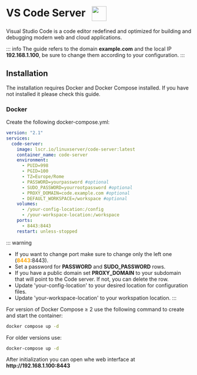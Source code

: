 # VS Code Server <img src="/vs-code-icon.png" width="40" height="40" style="display:inline-block; vertical-align: middle; margin-left:10px;">


Visual Studio Code is a code editor redefined and optimized for building and debugging modern web and cloud applications.

::: info
The guide refers to the domain <strong>example.com</strong> and the local IP <strong>192.168.1.100</strong>, be sure to change them according to your configuration.
:::

## Installation
The installation requires Docker and Docker Compose installed. If you have not installed it please check this guide.

### Docker
Create the following docker-compose.yml:
```yml
version: "2.1"
services:
  code-server:
    image: lscr.io/linuxserver/code-server:latest
    container_name: code-server
    environment:
      - PUID=998
      - PGID=100
      - TZ=Europe/Rome
      - PASSWORD=yourpassword #optional
      - SUDO_PASSWORD=yourrootpassword #optional
      - PROXY_DOMAIN=code.example.com #optional
      - DEFAULT_WORKSPACE=/workspace #optional
    volumes:
      - /your-config-location:/config
      - /your-workspace-location:/workspace
    ports:
      - 8443:8443
    restart: unless-stopped
```

::: warning
* If you want to change port make sure to change only the left one (<span style="color:orange"><strong>8443</strong></span>:8443).
* Set a password for <strong>PASSWORD</strong> and <strong>SUDO_PASSWORD</strong> rows.
* If you have a public domain set <strong>PROXY_DOMAIN</strong> to your subdomain that will point to the Code server. If not, you can delete the row.
* Update 'your-config-location' to your desired location for configuration files.
* Update 'your-workspace-location' to your workspation location.
:::

For version of Docker Compose ≥ 2 use the following command to create and start the container:
```bash
docker compose up -d
```
For older versions use:
```bash
docker-compose up -d
```

After initialization you can open whe web interface at <strong>ht<span>tp://</span>192.168.1.100:8443</strong>